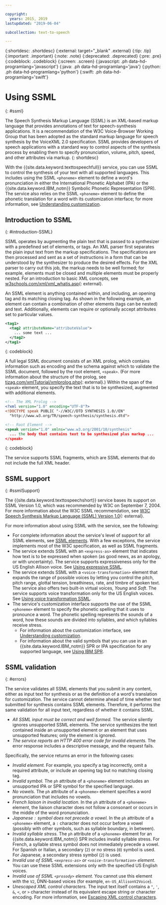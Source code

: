 ```yaml
---

copyright:
  years: 2015, 2019
lastupdated: "2019-06-04"

subcollection: text-to-speech

---
```


{:shortdesc: .shortdesc}
{:external: target="_blank" .external}
{:tip: .tip}
{:important: .important}
{:note: .note}
{:deprecated: .deprecated}
{:pre: .pre}
{:codeblock: .codeblock}
{:screen: .screen}
{:javascript: .ph data-hd-programlang='javascript'}
{:java: .ph data-hd-programlang='java'}
{:python: .ph data-hd-programlang='python'}
{:swift: .ph data-hd-programlang='swift'}

# Using SSML
{: #ssml}

The Speech Synthesis Markup Language (SSML) is an XML-based markup language that provides annotations of text for speech-synthesis applications. It is a recommendation of the W3C Voice-Browser Working Group that has been adopted as the standard markup language for speech synthesis by the VoiceXML 2.0 specification. SSML provides developers of speech applications with a standard way to control aspects of the synthesis process by enabling them to specify pronunciation, volume, pitch, speed, and other attributes via markup.
{: shortdesc}

With the {{site.data.keyword.texttospeechfull}} service, you can use SSML to control the synthesis of your text with all supported languages. This includes using the SSML `<phoneme>` element to define a word's pronunciation in either the International Phonetic Alphabet (IPA) or the {{site.data.keyword.IBM_notm}} Symbolic Phonetic Representation (SPR). The service also relies on the SSML `<phoneme>` element to define the phonetic translation for a word with its customization interface; for more information, see [Understanding customization](/docs/services/text-to-speech?topic=text-to-speech-customIntro).

## Introduction to SSML
{: #introduction-SSML}

SSML operates by augmenting the plain text that is passed to a synthesizer with a predefined set of elements, or tags. An XML parser first separates the plain input text from the markup specifications. The specifications are then processed and sent as a set of instructions in a form that can be understood by the synthesizer to produce the desired effects. For the XML parser to carry out this job, the markup needs to be well formed; for example, elements must be closed and multiple elements must be properly nested. For an introduction to basic XML concepts, see [w3schools.com/xml/xml_whatis.asp](http://www.w3schools.com/xml/xml_whatis.asp){: external}.

An SSML element is anything contained within, and including, an opening tag and its matching closing tag. As shown in the following example, an element can contain a combination of other elements (tags can be nested) and text. Additionally, elements can require or optionally accept attributes set to particular values.

```xml
<tag1>
  <tag2 attributeName="attributeValue">
    ... some text ...
  </tag2>
</tag1>
```
{: codeblock}

A full legal SSML document consists of an XML prolog, which contains information such as encoding and the schema against which to validate the SSML document, followed by the root element, `<speak>`. (For more information about the structure of the prolog, see [tizag.com/xmlTutorial/xmlprolog.php](http://www.tizag.com/xmlTutorial/xmlprolog.php){: external}.) Within the span of the `<speak>` element, you specify the text that is to be synthesized, augmented with additional elements.

```xml
<!-- The XML Prolog -->
<?xml version="1.0" encoding="UTF-8"?>
<!DOCTYPE speak PUBLIC "-//W3C//DTD SYNTHESIS 1.0//EN"
  "http://www.w3.org/TR/speech-synthesis/synthesis.dtd">

<!-- Root Element -->
<speak version="1.0" xmlns="www.w3.org/2001/10/synthesis"
  ... the body that contains text to be synthesized plus markup ...
</speak>
```
{: codeblock}

The service supports SSML fragments, which are SSML elements that do not include the full XML header.

## SSML support
{: #ssmlSupport}

The {{site.data.keyword.texttospeechshort}} service bases its support on SSML Version 1.0, which was recommended by W3C on September 7, 2004. For more information about the W3C SSML recommendation, see [W3C Speech Synthesis Markup Language (SSML) Version 1.0](http://www.w3.org/TR/speech-synthesis/){: external}.

For more information about using SSML with the service, see the following:

-   For complete information about the service's level of support for all SSML elements, see [SSML elements](/docs/services/text-to-speech?topic=text-to-speech-elements). With a few exceptions, the service implements most of the W3C specification, as well as SSML fragments.
-   The service extends SSML with an `<express-as>` element that indicates how text is to be expressed when spoken (as good news, as an apology, or with uncertainty). The service supports expressiveness only for the US English Allison voice. See [Using expressive SSML](/docs/services/text-to-speech?topic=text-to-speech-expressive).
-   The service extends SSML with a `<voice-transformation>` element that expands the range of possible voices by letting you control the pitch, pitch range, glottal tension, breathiness, rate, and timbre of spoken text. The service also offers two built-in virtual voices, *Young* and *Soft*. The service supports voice transformation only for the US English voices. See [Using voice transformation SSML](/docs/services/text-to-speech?topic=text-to-speech-transformation).
-   The service's customization interface supports the use of the SSML `<phoneme>` element to specify the phonetic spelling that it uses to pronounce a word. The phonetic spelling represents the sounds of a word, how these sounds are divided into syllables, and which syllables receive stress.
    -   For information about the customization interface, see [Understanding customization](/docs/services/text-to-speech?topic=text-to-speech-customIntro).
    -   For information about the valid symbols that you can use in an {{site.data.keyword.IBM_notm}} SPR or IPA specification for any supported language, see [Using IBM SPR](/docs/services/text-to-speech?topic=text-to-speech-sprs).

## SSML validation
{: #errors}

The service validates all SSML elements that you submit in any content, either as input text for synthesis or as the definition of a word's translation for customization. The service cannot determine ahead of time whether text submitted for synthesis contains SSML elements. Therefore, it performs the same validation for all input text, regardless of whether it contains SSML.

-   *All SSML input must be correct and well formed.* The service silently ignores unsupported SSML elements. The service synthesizes the text contained inside an unsupported element or an element that uses unsupported features; only the element is ignored.
-   *The service reports an HTTP 400 error code for invalid elements.* The error response includes a descriptive message, and the request fails.

Specifically, the service returns an error in the following cases:

-   *Invalid element.* For example, you specify a tag incorrectly, omit a required attribute, or include an opening tag but no matching closing tag.
-   *Invalid symbol.* The `ph` attribute of a `<phoneme>` element includes an unsupported IPA or SPR symbol for the specified language.
-   *No vowels.* The `ph` attribute of a `<phoneme>` element specifies a word pronunciation that includes no vowels.
-   *French liaison in invalid location.* In the `ph` attribute of a `<phoneme>` element, the liaison character does not follow a consonant or occurs in the middle of the word pronunciation.
-   *Japanese `:` symbol does not precede a vowel.* In the `ph` attribute of a `<phoneme>` element, a `:` character does not occur before a vowel (possibly with other symbols, such as syllable boundary, in between).
-   *Invalid syllable stress.* The `ph` attribute of a `<phoneme>` element for an {{site.data.keyword.IBM_notm}} SPR includes invalid syllable stress. For French, a syllable stress symbol does not immediately precede a vowel. For Spanish or Italian, a secondary (`2`) or no stress (`0`) symbol is used. For Japanese, a secondary stress symbol (`2`) is used.
-   *Invalid use of SSML `<express-as>` or `<voice-transformation>` element.* You can use these SSML extensions only with the specified US English voices.
-   *Invalid use of SSML `<prosody>` element.* You cannot use this element with the `V2`, DNN-based voices (for example, `en-US_AllisonV2Voice`).
-   *Unescaped XML control characters.* The input text itself contains a <code>&quot;</code>, <code>&apos;</code>, `&`, `<`, or `>` character instead of its equivalent escape string or character encoding. For more information, see [Escaping XML control characters](/docs/services/text-to-speech?topic=text-to-speech-usingHTTP#escape).
